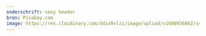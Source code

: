 ```yaml
---
onderschrift: sexy header
bron: Pixabay.com
image: https://res.cloudinary.com/ddio9vlzi/image/upload/v1680936062/sciencegeek/posts/sexy-header.jpg
---
```

